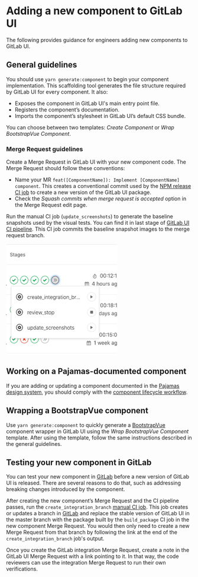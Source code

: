 # Adding a new component to GitLab UI

The following provides guidance for engineers adding new components to GitLab UI.

## General guidelines

You should use `yarn generate:component` to begin your component implementation.
This scaffolding tool generates the file structure required by GitLab UI for every component.
It also:

- Exposes the component in GitLab UI's main entry point file.
- Registers the component’s documentation.
- Imports the component’s stylesheet in GitLab UI’s default CSS bundle.

You can choose between two templates: _Create Component_ or _Wrap BootstrapVue Component_.

### Merge Request guidelines

Create a Merge Request in GitLab UI with your new component code. The Merge Request should follow
these conventions:

- Name your MR `feat([ComponentName]): Implement [ComponentName] component`. This creates a conventional commit used by the [NPM release CI job](https://gitlab.com/gitlab-org/gitlab-ui/pipelines) to create a new version of the GitLab UI package.
- Check the _Squash commits when merge request is accepted_ option in the Merge Request edit page.

Run the manual CI job (`update_screenshots`) to generate the baseline snapshots used by the visual
tests. You can find it in last stage of
[GitLab UI CI pipeline](https://gitlab.com/gitlab-org/gitlab-ui/pipelines).
This CI job commits the baseline snapshot images to the merge request branch.

<img src="../images/update_screenshots.png" width="300" height="300" alt="Update screenshots CI job location">

## Working on a Pajamas-documented component

If you are adding or updating a component documented in the
[Pajamas design system](https://design.gitlab.com), you should comply with the
[component lifecycle workflow](../component-lifecycle.md).

## Wrapping a BootstrapVue component

Use `yarn generate:component` to quickly generate a
[BootstrapVue](https://bootstrap-vue.js.org/) component wrapper in GitLab UI using
the _Wrap BootstrapVue Component_ template. After using the template, follow the same
instructions described in the general guidelines.

## Testing your new component in GitLab

You can test your new component in [GitLab](https://gitlab.com/gitlab-org/gitlab) before a
new version of GitLab UI is released. There are several reasons to do that, such as addressing breaking
changes introduced by the component.

After creating the new component’s Merge Request and the CI pipeline passes, run the
`create_integration_branch` [manual CI job](https://gitlab.com/gitlab-org/gitlab-ui/pipelines). This job creates or updates a branch in
[GitLab](https://gitlab.com/gitlab-org/gitlab) and replace the stable version of GitLab UI in
the master branch with the package built by the `build_package` CI job in the new component
Merge Request. You would then only need to create a new Merge Request from that branch by
following the link at the end of the `create_integration_branch` job's output.

Once you create the GitLab integration Merge Request, create a note in the GitLab UI Merge Request with
a link pointing to it. In that way, the code reviewers can use the integration Merge Request to run their
own verifications.
